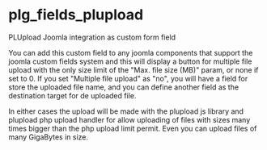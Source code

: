 # plg_fields_plupload
PLUpload Joomla integration as custom form field

You can add this custom field to any joomla components that support the 
joomla custom fields system and this will display a button for multiple 
file upload with the only size limit of the "Max. file size (MB)" param, or
none if set to 0.
If you set "Multiple file upload" as "no", you will have a field for store the
uploaded file name, and you can define another field as the destination
target for de uploaded file.

In either cases the upload will be made with the plupload js library
and plupload php upload handler for allow uploading of files with sizes
many times bigger than the php upload limit permit. Even you can upload
files of many GigaBytes in size.
